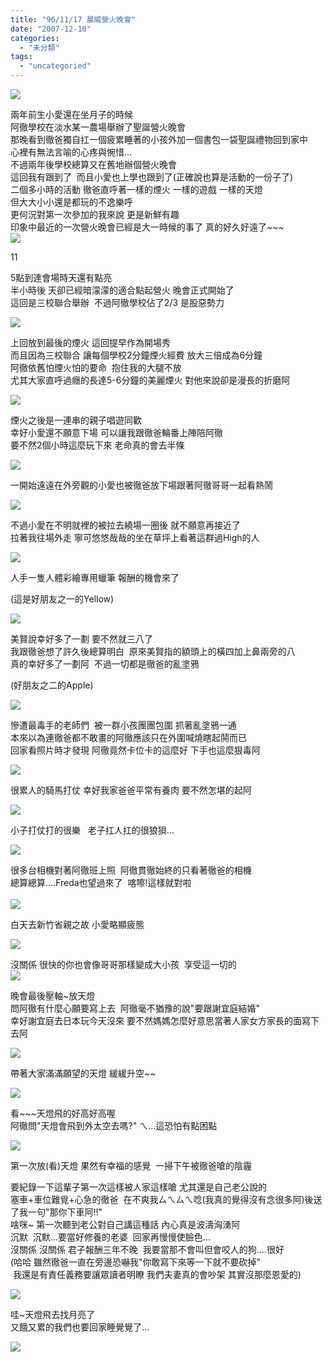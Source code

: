 ```yaml
---
title: "96/11/17 晨暘營火晚會"
date: "2007-12-10"
categories: 
  - "未分類"
tags: 
  - "uncategoried"
---
```


![](images/2044999151_b2784924db.jpg)

兩年前生小愛還在坐月子的時候  
阿徹學校在淡水某一農場舉辦了聖誕營火晚會  
那晚看到徹爸獨自扛一個疲累睡著的小孩外加一個書包一袋聖誕禮物回到家中  
心裡有無法言喻的心疼與惋惜...  
不過兩年後學校總算又在舊地辦個營火晚會   
這回我有跟到了  而且小愛也上學也跟到了(正確說也算是活動的一份子了)  
二個多小時的活動 徹爸直呼著一樣的煙火 一樣的遊戲 一樣的天燈  
但大大小小還是都玩的不逸樂呼  
更何況對第一次參加的我來說 更是新鮮有趣  
印象中最近的一次營火晚會已經是大一時候的事了 真的好久好遠了~~~   
![](images/2044999151_b2784924db.jpg)  

11

  
5點到達會場時天還有點亮   
半小時後 天卻已經暗濛濛的適合點起營火 晚會正式開始了   
這回是三校聯合舉辦  不過阿徹學校佔了2/3 是股惡勢力  
  
![](images/2045000739_aad14f3fb7.jpg)  
  
上回放到最後的煙火 這回提早作為開場秀  
而且因為三校聯合 讓每個學校2分鐘煙火經費 放大三倍成為6分鐘  
阿徹依舊怕煙火怕的要命  抱住我的大腿不放  
尤其大家直呼過癮的長達5-6分鐘的美麗煙火 對他來說卻是漫長的折磨阿  
  
![](images/2045000555_809f5bc151.jpg)  
  
煙火之後是一連串的親子唱遊同歡  
幸好小愛還不願意下場 可以讓我跟徹爸輪番上陣陪阿徹  
要不然2個小時這麼玩下來 老命真的會去半條  
  
![](images/2045000103_5e65a38a4e.jpg)  
  
一開始遠遠在外旁觀的小愛也被徹爸放下場跟著阿徹哥哥一起看熱鬧  
  
![](images/2045792358_543eaeee77.jpg)  
  
不過小愛在不明就裡的被拉去繞場一圈後 就不願意再接近了  
拉著我往場外走 寧可悠悠哉哉的坐在草坪上看著這群過High的人  
  
![](images/2045792054_fab179ea64.jpg)  
  
人手一隻人體彩繪專用蠟筆 報酬的機會來了  
  
(這是好朋友之一的Yellow)  
  
![](images/2045791770_d6b604412b.jpg)  
  
美賢說幸好多了一劃 要不然就三八了  
我跟徹爸想了許久後總算明白  原來美賢指的額頭上的橫四加上鼻兩旁的八  
真的幸好多了一劃阿  不過一切都是徹爸的亂塗鴉  
  
(好朋友之二的Apple)  
  
![](images/2044998823_4826c6d7b6.jpg)  
  
慘遭最毒手的老師們  被一群小孩團團包圍 抓著亂塗鴉一通  
本來以為連徹爸都不敢畫的阿徹應該只在外圍喊燒瞎起鬨而已  
回家看照片時才發現 阿徹竟然卡位卡的這麼好 下手也這麼狠毒阿  
  
![](images/2045791006_1fd6e59b6e.jpg)  
  
很累人的騎馬打仗 幸好我家爸爸平常有養肉 要不然怎堪的起阿  
  
![](images/2045790292_211be97aba.jpg)  
  
小子打仗打的很樂   老子扛人扛的很狼狽...  
  
![](images/2045789762_3cdc992176.jpg)  
  
很多台相機對著阿徹班上照  阿徹貫徹始終的只看著徹爸的相機  
總算總算....Freda也望過來了  喀嚓!這樣就對啦  
   
![](images/2045789052_7441c912d1.jpg)  
  
白天去新竹省親之故 小愛略顯疲態  
  
![](images/2044996475_ad26c8b6a8.jpg)  
  
沒關係 很快的你也會像哥哥那樣變成大小孩  享受這一切的   
![](images/2044996037_2524c47a8d.jpg)  
  
晚會最後壓軸~放天燈  
問阿徹有什麼心願要寫上去  阿徹毫不猶豫的說"要跟謝宜庭結婚"  
幸好謝宜庭去日本玩今天沒來 要不然媽媽怎麼好意思當著人家女方家長的面寫下去阿  
  
![](images/2044995907_b242ac70fd.jpg)  
  
帶著大家滿滿願望的天燈 緩緩升空~~  
  
![](images/2045787858_9829b2b5af.jpg)  
  
看~~~天燈飛的好高好高喔   
阿徹問"天燈會飛到外太空去嗎?" ㄟ...這恐怕有點困點  
  
![](images/2045787032_399c75b51a.jpg)  
  
第一次放(看)天燈 果然有幸福的感覺  一掃下午被徹爸嗆的陰霾   
  
要紀錄一下這輩子第一次這樣被人家這樣嗆 尤其還是自己老公說的  
塞車+車位難覓+心急的徹爸  在不爽我ㄙㄟㄙㄟ唸(我真的覺得沒有念很多阿)後送了我一句"那你下車阿!!"    
啥咪~ 第一次聽到老公對自己講這種話 內心真是波濤洶湧阿  
沉默  沉默...要當好修養的老婆  回家再慢慢使臉色...  
沒關係 沒關係 君子報酬三年不晚  我要當那不會叫但會咬人的狗....很好  
(哈哈 雖然徹爸一直在旁邊恐嚇我"你敢寫下來等一下就不要砍掉"    
 我還是有責任義務要讓眾讀者明瞭 我們夫妻真的會吵架 其實沒那麼恩愛的)  
  
![](images/2045786870_98c169af42.jpg)  
  
哇~天燈飛去找月亮了  
又餓又累的我們也要回家睡覺覺了...  
  
![](images/2045786488_55eaab1e87.jpg)
